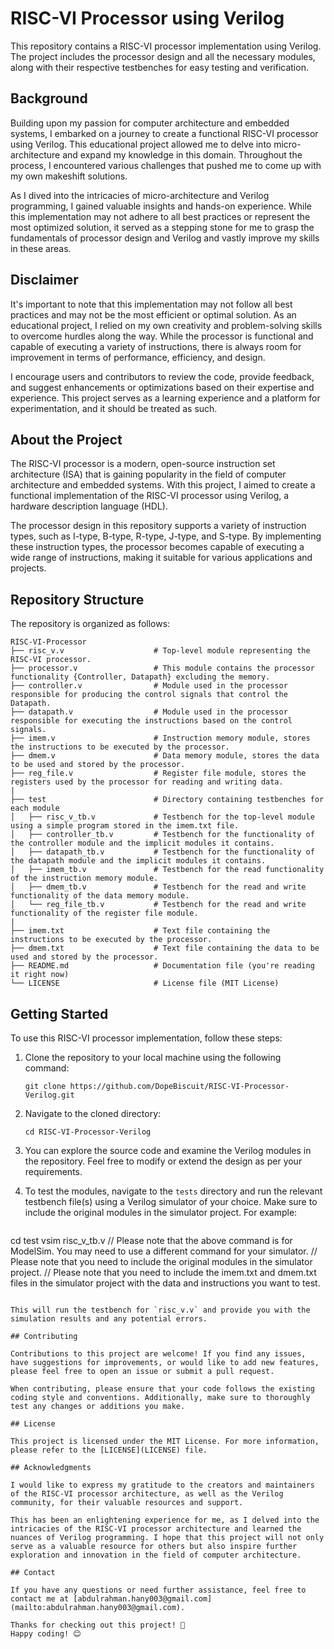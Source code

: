 # RISC-VI Processor using Verilog

This repository contains a RISC-VI processor implementation using Verilog. The project includes the processor design and all the necessary modules, along with their respective testbenches for easy testing and verification.

## Background

Building upon my passion for computer architecture and embedded systems, I embarked on a journey to create a functional RISC-VI processor using Verilog. This educational project allowed me to delve into micro-architecture and expand my knowledge in this domain. Throughout the process, I encountered various challenges that pushed me to come up with my own makeshift solutions.

As I dived into the intricacies of micro-architecture and Verilog programming, I gained valuable insights and hands-on experience. While this implementation may not adhere to all best practices or represent the most optimized solution, it served as a stepping stone for me to grasp the fundamentals of processor design and Verilog and vastly improve my skills in these areas.

## Disclaimer

It's important to note that this implementation may not follow all best practices and may not be the most efficient or optimal solution. As an educational project, I relied on my own creativity and problem-solving skills to overcome hurdles along the way. While the processor is functional and capable of executing a variety of instructions, there is always room for improvement in terms of performance, efficiency, and design.

I encourage users and contributors to review the code, provide feedback, and suggest enhancements or optimizations based on their expertise and experience. This project serves as a learning experience and a platform for experimentation, and it should be treated as such.

## About the Project

The RISC-VI processor is a modern, open-source instruction set architecture (ISA) that is gaining popularity in the field of computer architecture and embedded systems. With this project, I aimed to create a functional implementation of the RISC-VI processor using Verilog, a hardware description language (HDL).

The processor design in this repository supports a variety of instruction types, such as I-type, B-type, R-type, J-type, and S-type. By implementing these instruction types, the processor becomes capable of executing a wide range of instructions, making it suitable for various applications and projects.

## Repository Structure

The repository is organized as follows:

```
RISC-VI-Processor
├── risc_v.v                    # Top-level module representing the RISC-VI processor.
├── processor.v                 # This module contains the processor functionality {Controller, Datapath} excluding the memory.
├── controller.v                # Module used in the processor responsible for producing the control signals that control the Datapath.
├── datapath.v                  # Module used in the processor responsible for executing the instructions based on the control signals.
├── imem.v                      # Instruction memory module, stores the instructions to be executed by the processor.
├── dmem.v                      # Data memory module, stores the data to be used and stored by the processor.
├── reg_file.v                  # Register file module, stores the registers used by the processor for reading and writing data.
|             
├── test                        # Directory containing testbenches for each module
│   ├── risc_v_tb.v             # Testbench for the top-level module using a simple program stored in the imem.txt file.
│   ├── controller_tb.v         # Testbench for the functionality of the controller module and the implicit modules it contains.
│   ├── datapath_tb.v           # Testbench for the functionality of the datapath module and the implicit modules it contains.
│   ├── imem_tb.v               # Testbench for the read functionality of the instruction memory module.
│   ├── dmem_tb.v               # Testbench for the read and write functionality of the data memory module.
│   └── reg_file_tb.v           # Testbench for the read and write functionality of the register file module.  
|      
├── imem.txt                    # Text file containing the instructions to be executed by the processor.
├── dmem.txt                    # Text file containing the data to be used and stored by the processor.
├── README.md                   # Documentation file (you're reading it right now)
└── LICENSE                     # License file (MIT License)
```

## Getting Started

To use this RISC-VI processor implementation, follow these steps:

1. Clone the repository to your local machine using the following command:

   ```
   git clone https://github.com/DopeBiscuit/RISC-VI-Processor-Verilog.git
   ```

2. Navigate to the cloned directory:

   ```
   cd RISC-VI-Processor-Verilog
   ```

3. You can explore the source code and examine the Verilog modules in the repository. Feel free to modify or extend the design as per your requirements.

4. To test the modules, navigate to the `tests` directory and run the relevant testbench file(s) using a Verilog simulator of your choice. Make sure to include the original modules in the simulator project. For example:

   ```
  cd test
   vsim risc_v_tb.v 
   // Please note that the above command is for ModelSim. You may need to use a different command for your simulator.
   // Please note that you need to include the original modules in the simulator project.
   // Please note that you need to include the imem.txt and dmem.txt files in the simulator project with the data and instructions you want to test.
   ```

   This will run the testbench for `risc_v.v` and provide you with the simulation results and any potential errors.

## Contributing

Contributions to this project are welcome! If you find any issues, have suggestions for improvements, or would like to add new features, please feel free to open an issue or submit a pull request.

When contributing, please ensure that your code follows the existing coding style and conventions. Additionally, make sure to thoroughly test any changes or additions you make.

## License

This project is licensed under the MIT License. For more information, please refer to the [LICENSE](LICENSE) file.

## Acknowledgments

I would like to express my gratitude to the creators and maintainers of the RISC-VI processor architecture, as well as the Verilog community, for their valuable resources and support.

This has been an enlightening experience for me, as I delved into the intricacies of the RISC-VI processor architecture and learned the nuances of Verilog programming. I hope that this project will not only serve as a valuable resource for others but also inspire further exploration and innovation in the field of computer architecture.

## Contact

If you have any questions or need further assistance, feel free to contact me at [abdulrahman.hany003@gmail.com](mailto:abdulrahman.hany003@gmail.com).

Thanks for checking out this project! 👋
Happy coding! 😊